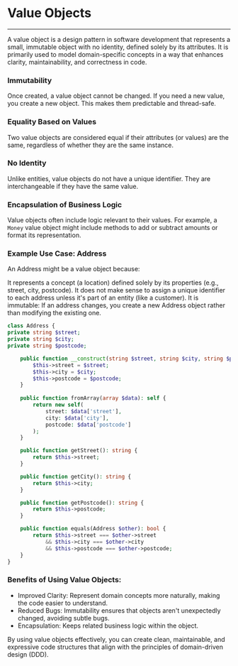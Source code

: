 # Value Objects

---

A value object is a design pattern in software development that represents a small, immutable object with no identity,
defined solely by its attributes. It is primarily used to model domain-specific concepts in a way that enhances clarity,
maintainability, and correctness in code.

### Immutability

Once created, a value object cannot be changed. If you need a new value, you create a new object. This makes them
predictable and thread-safe.

### Equality Based on Values

Two value objects are considered equal if their attributes (or values) are the same, regardless of whether they are the
same instance.

### No Identity

Unlike entities, value objects do not have a unique identifier. They are interchangeable if they have the same value.

### Encapsulation of Business Logic

Value objects often include logic relevant to their values. For example, a `Money` value object might include methods to
add or subtract amounts or format its representation.

### Example Use Case: Address

An Address might be a value object because:

It represents a concept (a location) defined solely by its properties (e.g., street, city, postcode).
It does not make sense to assign a unique identifier to each address unless it's part of an entity (like a customer).
It is immutable: If an address changes, you create a new Address object rather than modifying the existing one.

```php
class Address {
private string $street;
private string $city;
private string $postcode;

    public function __construct(string $street, string $city, string $postcode) {
        $this->street = $street;
        $this->city = $city;
        $this->postcode = $postcode;
    }
    
    public function fromArray(array $data): self {
        return new self(
            street: $data['street'],
            city: $data['city'],
            postcode: $data['postcode']
        );
    }

    public function getStreet(): string {
        return $this->street;
    }

    public function getCity(): string {
        return $this->city;
    }

    public function getPostcode(): string {
        return $this->postcode;
    }

    public function equals(Address $other): bool {
        return $this->street === $other->street
            && $this->city === $other->city
            && $this->postcode === $other->postcode;
    }
}
```

### Benefits of Using Value Objects:

- Improved Clarity: Represent domain concepts more naturally, making the code easier to understand.
- Reduced Bugs: Immutability ensures that objects aren't unexpectedly changed, avoiding subtle bugs.
- Encapsulation: Keeps related business logic within the object.

By using value objects effectively, you can create clean, maintainable, and expressive code structures that align with
the principles of domain-driven design (DDD).